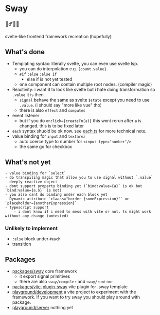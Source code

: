 # Sway
### 🌟☄️🌸🎼
svelte-like frontend framework recreation (hopefully)

## What's done
- Templating syntax: literally svelte, you can even use svelte lsp.
    - you can do interpolation e.g. `{count.value}`.
    - `#if` `:else` `:else if`
        - else if is not yet tested
    - one component can contain multiple root nodes. (compiler magic)
- Reactivity: i want it to look like svelte but i hate doing transformation so `.value` it is then. 
    - `signal` behave the same as svelte `$state` except you need to use `.value`. (i should say "more like vue" tho)
    - there is also `effect` and `computed`
- event listener 
    - but if you do `onclick={createFn(a)}` this wont rerun after `a` is changed. this is to be fixed later
- `each` syntax shuold be ok now. see [each.ts](packages/sway/spec.md) for more technical note. 
- value binding for `input` and `textarea`
    - auto coerce type to number for `<input type="number"/>`
    - the same go for checkbox

## What's not yet
    - value binding for `select`
    - do transpiling magic that allow you to use signal without `.value`
    - deeply reactive object
    - dont support property binding yet (`bind:value={a}` is ok but `bind:value={a.b}` is not)
    - you also cant do binding under each block yet
    - Dynamic attribute `claass="border {someExpression}"` or `placeholder={anotherExpression}` 
    - typescript support 
        - i dont know if i need to mess with vite or not. ts might work without any change (untested)

### Unlikely to implement
- `:else` block under `#each` 
- transition


## Packages
- [packages/sway](packages/sway) core framework
    - it export signal primitives
    - there are also `sway/compiler` and `sway/runtime`
- [packages/vite-plugin-sway](packages/vite-plugin-sway) vite plugin for .sway template 
- [playground/development](playground/development) a vite project to experiment with the framework. If you want to try sway you should play around with package. 
- [playground/server](playground/server) nothing yet
